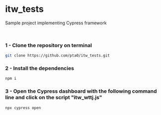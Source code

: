 # itw_tests

Sample project implementing Cypress framework

<br/>

### 1 - Clone the repository on terminal
``` sh
git clone https://github.com/pta0/itw_tests.git
```



### 2 - Install the dependencies
``` sh
npm i
```


### 3 - Open the Cypress dashboard with the following command line and click on the script "itw_wttj.js"
``` sh
npx cypress open
```


